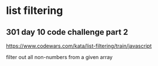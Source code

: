 # list filtering
## 301 day 10 code challenge part 2

https://www.codewars.com/kata/list-filtering/train/javascript

filter out all non-numbers from a given array